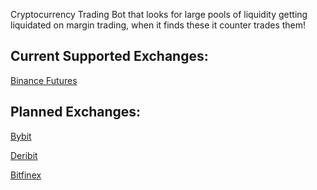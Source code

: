 Cryptocurrency Trading Bot that looks for large pools of liquidity getting liquidated on margin trading, when it finds these it counter trades them!

## Current Supported Exchanges:
[Binance Futures](https://www.binance.com/en/register?ref=LMFD8MJ5)

## Planned Exchanges:
[Bybit](https://www.bybit.com/en?affiliate_id=767&group_id=1592&group_type=1)

[Deribit](https://www.deribit.com/reg-2234.6442?q=home)

[Bitfinex](https://www.bitfinex.com/?refcode=sac6GyVD)
